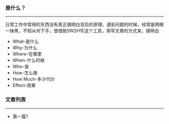 ### 是什么？
***
日常工作中常用的东西没有真正搞明白背后的原理，遇到问题的时候，经常是两眼一抹黑，不知从何下手，想借助5W2H1E这个工具，用写文章的方式来，搞明白

* What-是什么
* Why-为什么
* Where-在哪里
* When-什么时候
* Who-谁
* How-怎么做
* How Much-多少代价
* Effect-效果

### 文章列表
***

* 第一篇1